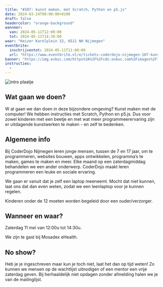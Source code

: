 ```yaml
---
title: "#107: kunst maken, met Scratch, Python en p5.js"
date: 2024-03-24T00:00:00+0100
draft: false
headercolor: "orange-background"
wanneer: 
  van: 2024-05-11T12:00:00
  tot: 2024-05-11T14:30:00
waar: "Keizer Karelplein 32, 6511 NH Nijmegen"
eventbrite:
  inschrijventot: 2024-05-11T11:00:00
  url: "https://www.eventbrite.nl/e/tickets-coderdojo-nijmegen-107-kunst-maken-met-scratch-python-en-p5js-870504110227"
banner: "https://img.evbuc.com/https%3A%2F%2Fcdn.evbuc.com%2Fimages%2F749546309%2F187233351803%2F1%2Foriginal.20240422-173943?h=200&w=450&auto=format%2Ccompress&q=75&sharp=10&rect=0%2C0%2C2160%2C1080&s=46d7cb54bd7b580da6efa7eca76c851c"
instructies:
  - 
---
```


![intro plaatje](https://img.evbuc.com/https%3A%2F%2Fcdn.evbuc.com%2Fimages%2F749546309%2F187233351803%2F1%2Foriginal.20240422-173943?h=200&w=450&auto=format%2Ccompress&q=75&sharp=10&rect=0%2C0%2C2160%2C1080&s=46d7cb54bd7b580da6efa7eca76c851c)


## Wat gaan we doen?

W at gaan we dan doen in deze bijzondere omgeving? Kunst maken met de computer! We hebben instructies met Scratch, Python en p5.js. Dus voor zowel kinderen met een beetje en met wat meer programmeerervaring zijn er uitdagende kunstwerken te maken - en zelf te bedenken.




<!--more-->


## Algemene info

Bij CoderDojo Nijmegen leren jonge mensen, tussen de 7 en 17 jaar, om te programmeren, websites bouwen, apps ontwikkelen, programma’s te maken, games te maken en meer. Elke maand op een zaterdagmiddag behandelen we een ander onderwerp. CoderDojo maakt leren programmeren een leuke en sociale ervaring.

We gaan er vanuit dat je zelf een laptop meeneemt. Mocht dat niet kunnen, laat ons dat dan even weten, zodat we een leenlaptop voor je kunnen regelen.

Kinderen onder de 12 moeten worden begeleid door een ouder/verzorger.



## Wanneer en waar?

Zaterdag 11 mei van 12:00u tot 14:30u.

We zijn te gast bij Mosadex eHealth.



## No show?

Heb je je ingeschreven maar kun je toch niet, laat het dan op tijd weten! Zo kunnen we mensen op de wachtlijst uitnodigen of een mentor een vrije zaterdag geven. Bij herhaaldelijk niet opdagen zonder afmelding halen we je van de mailinglijst.